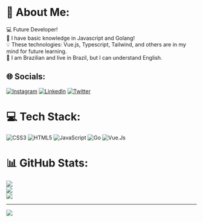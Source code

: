 # 💫 About Me:
💻 Future Developer!<br>🧠 I have basic knowledge in Javascript and Golang!<br>💡 These technologies: Vue.js, Typescript, Tailwind, and others are in my mind for future learning.<br>📍 I am Brazilian and live in Brazil, but I can understand English.


## 🌐 Socials:
[![Instagram](https://img.shields.io/badge/Instagram-E4405F?style=for-the-badge&logo=instagram&logoColor=white)](https://instagram.com/nhfabioo) [![LinkedIn](https://img.shields.io/badge/LinkedIn-0077B5?style=for-the-badge&logo=linkedin&logoColor=white)](https://linkedin.com/in/nathanfabio) [![Twitter](https://img.shields.io/badge/Twitter-1DA1F2?style=for-the-badge&logo=twitter&logoColor=white)](https://twitter.com/nhfabioo)

# 💻 Tech Stack:
![CSS3](https://img.shields.io/badge/css3-%231572B6.svg?style=for-the-badge&logo=css3&logoColor=white) ![HTML5](https://img.shields.io/badge/html5-%23E34F26.svg?style=for-the-badge&logo=html5&logoColor=white) ![JavaScript](https://img.shields.io/badge/javascript-%23323330.svg?style=for-the-badge&logo=javascript&logoColor=%23F7DF1E) ![Go](https://img.shields.io/badge/Go-00ADD8?style=for-the-badge&logo=go&logoColor=white) ![Vue.Js](https://img.shields.io/badge/Vue.js-35495E?style=for-the-badge&logo=vue.js&logoColor=4FC08D)
# 📊 GitHub Stats:
![](https://github-readme-stats.vercel.app/api?username=nathanfabio&theme=dark&hide_border=true&include_all_commits=true&count_private=true)<br/>
![](https://github-readme-streak-stats.herokuapp.com/?user=nathanfabio&theme=dark&hide_border=true)<br/>
![](https://github-readme-stats.vercel.app/api/top-langs/?username=nathanfabio&theme=dark&hide_border=true&include_all_commits=true&count_private=true&layout=compact)

---
[![](https://visitcount.itsvg.in/api?id=nathanfabio&icon=6&color=0)](https://visitcount.itsvg.in)

<!-- Proudly created with GPRM ( https://gprm.itsvg.in ) -->
